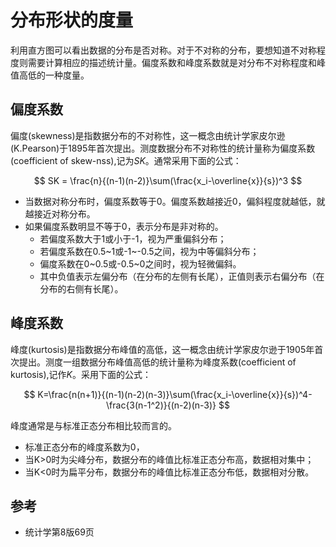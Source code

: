 # 分布形状的度量

利用直方图可以看出数据的分布是否对称。对于不对称的分布，要想知道不对称程度则需要计算相应的描述统计量。偏度系数和峰度系数就是对分布不对称程度和峰值高低的一种度量。

## 偏度系数

偏度(skewness)是指数据分布的不对称性，这一概念由统计学家皮尔逊(K.Pearson)于1895年首次提出。测度数据分布不对称性的统计量称为偏度系数(coefficient of skew-nss),记为$SK$。通常采用下面的公式：

$$
SK = \frac{n}{(n-1)(n-2)}\sum(\frac{x_i-\overline{x}}{s})^3
$$

- 当数据对称分布时，偏度系数等于0。偏度系数越接近0，偏斜程度就越低，就越接近对称分布。
- 如果偏度系数明显不等于0，表示分布是非对称的。
    - 若偏度系数大于1或小于-1，视为严重偏斜分布；
    - 若偏度系数在0.5~1或-1~-0.5之间，视为中等偏斜分布；
    - 偏度系数在0~0.5或-0.5~0之间时，视为轻微偏斜。
    - 其中负值表示左偏分布（在分布的左侧有长尾），正值则表示右偏分布（在分布的右侧有长尾）。

## 峰度系数

峰度(kurtosis)是指数据分布峰值的高低，这一概念由统计学家皮尔逊于1905年首次提出。测度一组数据分布峰值高低的统计量称为峰度系数(coefficient of kurtosis),记作$K$。采用下面的公式：

$$
K=\frac{n(n+1)}{(n-1)(n-2)(n-3)}\sum(\frac{x_i-\overline{x}}{s})^4-\frac{3(n-1^2)}{(n-2)(n-3)}
$$

峰度通常是与标准正态分布相比较而言的。
- 标准正态分布的峰度系数为0，
- 当K>0时为尖峰分布，数据分布的峰值比标准正态分布高，数据相对集中；
- 当K<0时为扁平分布，数据分布的峰值比标准正态分布低，数据相对分散。



## 参考
- 统计学第8版69页



